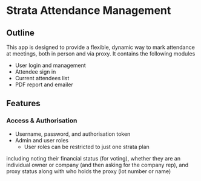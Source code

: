 # Strata Attendance Management
## Outline
This app is designed to provide a flexible, dynamic way to mark attendance at meetings, both in person and via proxy. It contains the following modules
- User login and management
- Attendee sign in
- Current attendees list
- PDF report and emailer

## Features
### Access & Authorisation
- Username, password, and authorisation token
- Admin and user roles
	- User roles can be restricted to just one strata plan


including noting their financial status (for voting), whether they are an individual owner or company (and then asking for the company rep), and proxy status along with who holds the proxy (lot number or name)